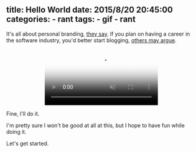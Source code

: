 title: Hello World
date: 2015/8/20 20:45:00
categories:
    - rant
tags:
    - gif
    - rant
---
It's all about personal branding, [they say](http://chase-seibert.github.io/blog/2014/08/01/why-blogging.html). If you plan on having a career in the software industry, you'd better start blogging, [others may argue](http://emptysqua.re/blog/write-an-excellent-programming-blog/). 

<center>
    <video autoplay="" loop="" muted="" poster="https://v.gon.al/fineilldoit.jpg">
        <source type="video/webm" src="https://v.gon.al/fineilldoit.webm">
        <source type="video/mp4" src="https://v.gon.al/fineilldoit.mp4">
        <img src="https://v.gon.al/fineilldoit.jpg" data-src="https://v.gon.al/fineilldoit.gif" alt="Fine I'll do it" />
    </video>
</center>

Fine, I'll do it.

I'm pretty sure I won't be good at all at this, but I hope to have fun while doing it.

Let's get started.
